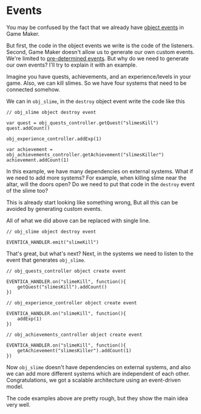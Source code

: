# Events

You may be confused by the fact that we already have [object events](https://manual.gamemaker.io/monthly/en/The_Asset_Editors/Object_Properties/Object_Events.htm) in Game Maker.

But first, the code in the object events we write is the code of the listeners.
Second, Game Maker doesn't allow us to generate our own custom events.
We're limited to [pre-determined events](https://manual.gamemaker.io/lts/en/The_Asset_Editors/Object_Properties/Object_Events.htm).
But why do we need to generate our own events?
I'll try to explain it with an example.

Imagine you have quests, achievements, and an experience/levels in your game.
Also, we can kill slimes.
So we have four systems that need to be connected somehow.

We can in `obj_slime`, in the `destroy` object event write the code like this
```gml
// obj_slime object destroy event

var quest = obj_quests_controller.getQuest("slimesKill")
quest.addCount()

obj_experience_controller.addExp(1)

var achievement = obj_achievements_controller.getAchievement("slimesKiller")
achievement.addCount(1)
```

In this example, we have many dependencies on external systems.
What if we need to add more systems? For example, when killing slime near the altar, will the doors open? 
Do we need to put that code in the `destroy` event of the slime too?

This is already start looking like something wrong, 
But all this can be avoided by generating custom events.

All of what we did above can be replaced with single line.

```gml
// obj_slime object destroy event

EVENTICA_HANDLER.emit("slimeKill")
```

That's great, but what's next? Next, in the systems we need to listen to the event that generates `obj_slime`.

```gml
// obj_quests_controller object create event

EVENTICA_HANDLER.on("slimeKill", function(){
    getQuest("slimesKill").addCount()
})
```

```gml
// obj_experience_controller object create event

EVENTICA_HANDLER.on("slimeKill", function(){
    addExp(1)
})
```

```gml
// obj_achievements_controller object create event

EVENTICA_HANDLER.on("slimeKill", function(){
    getAchievement("slimesKiller").addCount(1)
})
```

Now `obj_slime` doesn't have dependencies on external systems,
and also we can add more different systems which are independent of each other.
Congratulations, we got a scalable architecture using an event-driven model.

The code examples above are pretty rough, but they show the main idea very well.